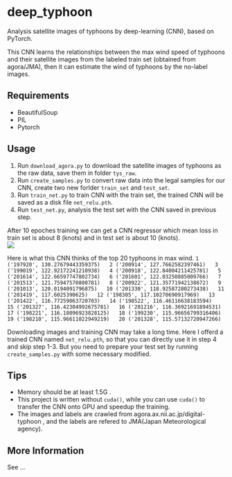 # deep_typhoon
Analysis satellite images of typhoons by deep-learning (CNN), based on PyTorch.  

This CNN learns the relationships between the max wind speed of typhoons and their satellite images from the labeled train set (obtained from agora/JMA), then it can estimate the wind of typhoons by the no-label images.

## Requirements
* BeautifulSoup  
* PIL  
* Pytorch  

## Usage
1. Run `download_agora.py` to download the satellite images of typhoons as the raw data, save them in folder `tys_raw`.  
2. Run `create_samples.py` to convert raw data into the legal samples for our CNN, create two new forlder `train_set` and `test_set`.  
3. Run `train_net.py` to train CNN with the train set, the trained CNN will be saved as a disk file `net_relu.pth`.  
4. Run `test_net.py`, analysis the test set with the CNN saved in previous step.  

After 10 epoches training we can get a CNN regressor which mean loss in train set is about 8 (knots) and in test set is about 10 (knots).  
![](https://raw.githubusercontent.com/melissa135/deep_typhoon/master/loss_sequence.png)  

Here is what this CNN thinks of the top 20 typhoons in max wind.
`
1 ('197920', 130.27679443359375)  
2 ('200914', 127.7662582397461)  
3 ('199019', 122.92172241210938)  
4 ('200918', 122.84004211425781)  
5 ('201614', 122.66597747802734)  
6 ('201601', 122.03250885009766)  
7 ('201513', 121.75947570800781)  
8 ('200922', 121.35771942138672)  
9 ('201013', 120.0194091796875)  
10 ('201330', 118.92587280273438)  
11 ('201419', 117.6025390625)  
12 ('198305', 117.10270690917969)  
13 ('201422', 116.77259063720703)  
14 ('198522', 116.46116638183594)  
15 ('201327', 116.42304992675781)  
16 ('201216', 116.36921691894531)  
17 ('198221', 116.18096923828125)  
18 ('199230', 115.96656799316406)  
19 ('198210', 115.96611022949219)  
20 ('201328', 115.57132720947266)  
`

Downloading images and training CNN may take a long time. Here I offerd a trained CNN named `net_relu.pth`, so that you can directly use it in step 4 and skip step 1-3. But you need to prepare your test set by running `create_samples.py` with some necessary modified.  

## Tips
* Memory should be at least 1.5G .  
* This project is written without `cuda()`, while you can use `cuda()` to transfer the CNN onto GPU and speedup the training.  
* The images and labels are crawled from agora.ax.nii.ac.jp/digital-typhoon , and the labels are refered to JMA(Japan Meteorological agency).  

## More Information
See ...

